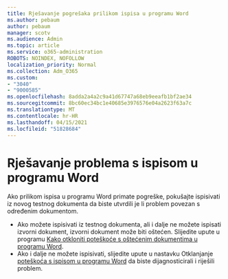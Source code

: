 ```yaml
---
title: Rješavanje pogrešaka prilikom ispisa u programu Word
ms.author: pebaum
author: pebaum
manager: scotv
ms.audience: Admin
ms.topic: article
ms.service: o365-administration
ROBOTS: NOINDEX, NOFOLLOW
localization_priority: Normal
ms.collection: Adm_O365
ms.custom:
- "3040"
- "9000585"
ms.openlocfilehash: 8adda2a4a2c9a41d67747a68eb9eeafb1bf2ae34
ms.sourcegitcommit: 8bc60ec34bc1e40685e3976576e04a2623f63a7c
ms.translationtype: MT
ms.contentlocale: hr-HR
ms.lasthandoff: 04/15/2021
ms.locfileid: "51828684"
---
```

# <a name="resolving-print-failures-in-word"></a>Rješavanje problema s ispisom u programu Word

Ako prilikom ispisa u programu Word primate pogreške, pokušajte ispisivati iz novog testnog dokumenta da biste utvrdili je li problem povezan s određenim dokumentom.

- Ako možete ispisivati iz testnog dokumenta, ali i dalje ne možete ispisati izvorni dokument, izvorni dokument može biti oštećen. Slijedite upute u programu [Kako otkloniti poteškoće s oštećenim dokumentima u programu Word](https://docs.microsoft.com/office/troubleshoot/word/damaged-documents-in-word#update-microsoft-office-and-windows).
- Ako i dalje ne možete ispisivati, slijedite upute u nastavku Otklanjanje [poteškoća s ispisom u programu Word](https://docs.microsoft.com/office/troubleshoot/word/print-failures-in-word) da biste dijagnosticirali i riješili problem.